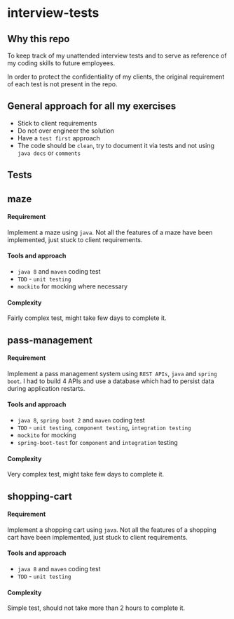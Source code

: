 # interview-tests

## Why this repo

To keep track of my unattended interview tests and to serve as reference of my coding skills to future employees.

In order to protect the confidentiality of my clients, the original requirement of each test is not present in the repo.  

## General approach for all my exercises
- Stick to client requirements
- Do not over engineer the solution
- Have a `test first` approach
- The code should be `clean`, try to document it via tests and not using `java docs` or `comments`


## Tests

## maze
#### Requirement
Implement a maze using `java`. Not all the features of a maze have been implemented, just stuck to client requirements.

#### Tools and approach
- `java 8` and `maven` coding test
- `TDD` - `unit testing`
- `mockito` for mocking where necessary

#### Complexity
Fairly complex test, might take few days to complete it.


## pass-management
#### Requirement
Implement a pass management system using `REST APIs`, `java` and `spring boot`.
I had to build 4 APIs and use a database which had to persist data during application restarts.

#### Tools and approach
- `java 8`, `spring boot 2` and `maven` coding test
- `TDD` - `unit testing`, `component testing`, `integration testing`
- `mockito` for mocking
- `spring-boot-test` for `component` and `integration` testing

#### Complexity
Very complex test, might take few days to complete it.


## shopping-cart
#### Requirement
Implement a shopping cart using `java`. Not all the features of a shopping cart have been implemented, just stuck to client requirements.

#### Tools and approach
- `java 8` and `maven` coding test
- `TDD` - `unit testing`

#### Complexity
Simple test, should not take more than 2 hours to complete it.
